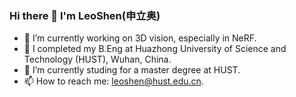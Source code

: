 ### Hi there 👋 I'm LeoShen(申立奥)
- 🔭 I’m currently working on 3D vision, especially in NeRF.
- 🔬 I completed my B.Eng at Huazhong University of Science and Technology (HUST), Wuhan, China.
- 🌱 I’m currently studing for a master degree at HUST.
- 📫 How to reach me: leoshen@hust.edu.cn.
<!--
**leoShen917/leoShen917** is a ✨ _special_ ✨ repository because its `README.md` (this file) appears on your GitHub profile.

Here are some ideas to get you started:

- 🔭 I’m currently working on ...
- 🌱 I’m currently learning ...
- 👯 I’m looking to collaborate on ...
- 🤔 I’m looking for help with ...
- 💬 Ask me about ...
- 📫 How to reach me: ...
- 😄 Pronouns: ...
- ⚡ Fun fact: ...
-->
